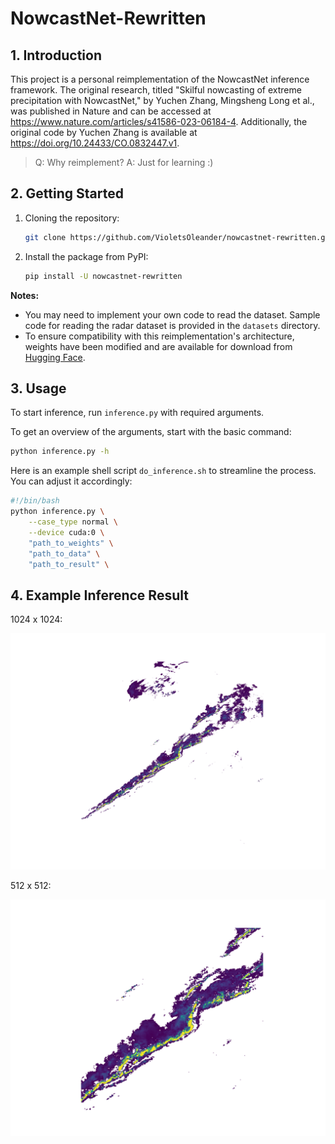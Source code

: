 # NowcastNet-Rewritten

## 1. Introduction

This project is a personal reimplementation of the NowcastNet inference framework. The original research, titled "Skilful nowcasting of extreme precipitation with NowcastNet," by Yuchen Zhang, Mingsheng Long et al., was published in Nature and can be accessed at https://www.nature.com/articles/s41586-023-06184-4. Additionally, the original code by Yuchen Zhang is available at https://doi.org/10.24433/CO.0832447.v1.

> Q: Why reimplement? A: Just for learning :)

## 2. Getting Started

1. Cloning the repository:

    ```bash
    git clone https://github.com/VioletsOleander/nowcastnet-rewritten.git
    ```

2. Install the package from PyPI:

    ```bash
    pip install -U nowcastnet-rewritten
    ```

**Notes:**

- You may need to implement your own code to read the dataset. Sample code for reading the radar dataset is provided in the `datasets` directory.
- To ensure compatibility with this reimplementation's architecture, weights have been modified and are available for download from [Hugging Face](https://huggingface.co/VioletsOleander/nowcastnet-rewritten).

## 3. Usage

To start inference, run `inference.py` with required arguments. 

To get an overview of the arguments, start with the basic command:

```bash
python inference.py -h
```

Here is an example shell script `do_inference.sh` to streamline the process. You can adjust it accordingly:

```bash
#!/bin/bash
python inference.py \
    --case_type normal \
    --device cuda:0 \
    "path_to_weights" \
    "path_to_data" \
    "path_to_result" \
```

## 4. Example Inference Result

1024 x 1024:

![1024x1024](docs/pictures/1024x1024.png)

512 x 512:

![512x512](docs/pictures/512x512.png)
